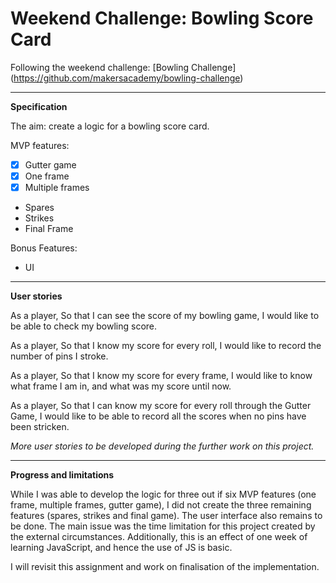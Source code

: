 # Weekend Challenge: Bowling Score Card
Following the weekend challenge: [Bowling Challenge] (https://github.com/makersacademy/bowling-challenge)
***
**Specification**

The aim: create a logic for a bowling score card.

MVP features:
- [x] Gutter game
- [x] One frame
- [x] Multiple frames
- Spares
- Strikes
- Final Frame

Bonus Features:

- UI
***
**User stories**

As a player,
So that I can see the score of my bowling game,
I would like to be able to check my bowling score.

As a player,
So that I know my score for every roll,
I would like to record the number of pins I stroke.

As a player,
So that I know my score for every frame,
I would like to know what frame I am in, and what was my score until now.

As a player,
So that I can know my score for every roll through the Gutter Game,
I would like to be able to record all the scores when no pins have been stricken.

*More user stories to be developed during the further work on this project.*
***

**Progress and limitations**

While I was able to develop the logic for three out if six MVP features (one frame, multiple frames, gutter game), I did not create the three remaining features (spares, strikes and final game). The user interface also remains to be done. The main issue was the time limitation for this project created by the external circumstances. Additionally, this is an effect of one week of learning JavaScript, and hence the use of JS is basic.

I will revisit this assignment and work on finalisation of the implementation.  
